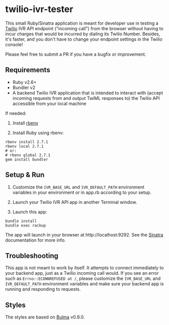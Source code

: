 # twilio-ivr-tester

This small Ruby/Sinatra application is meant for developer use in testing a [Twilio](https://twilio.com) IVR API endpoint ("incoming call") from the browser without having to incur charges that would be incurred by dialing its Twilio Number. Besides, it's faster, and you don't have to change your endpoint settings in the Twilio console!

Please feel free to submit a PR if you have a bugfix or improvement.

## Requirements

- Ruby v2.6+
- Bundler v2
- A backend Twilio IVR application that is intended to interact with (accept incoming requests from and output TwiML responses to) the Twilio API accessible from your local machine

If needed:

1. Install [rbenv](https://github.com/rbenv/rbenv)

2. Install Ruby using rbenv:

```
rbenv install 2.7.1
rbenv local 2.7.1
# or:
# rbenv global 2.7.1
gem install bundler
```

## Setup & Run

1. Customize the `IVR_BASE_URL` and `IVR_DEFAULT_PATH` environment variables in your environment or in app.rb according to your setup.

2. Launch your Twilio IVR API app in another Terminal window.

3. Launch this app:

```
bundle install
bundle exec rackup
```

The app will launch in your browser at http://localhost:9292. See the [Sinatra](https://github.com/sinatra/sinatra) documentation for more info.

## Troubleshooting

This app is not meant to work by itself. It attempts to connect immediately to your backend app, just as a Twilio incoming call would. If you see an error such as `Errno::ECONNREFUSED at /`, please customize the `IVR_BASE_URL` and `IVR_DEFAULT_PATH` environment variables and make sure your backend app is running and responding to requests.

## Styles

The styles are based on [Bulma](https://bulma.io) v0.9.0.
